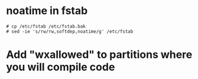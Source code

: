 # noatime in fstab
```
# cp /etc/fstab /etc/fstab.bak
# sed -ie 's/rw/rw,softdep,noatime/g' /etc/fstab
```

# Add "wxallowed" to partitions where you will compile code
